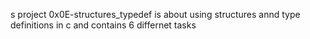 s project 0x0E-structures_typedef is about using structures annd type definitions in c and contains 6  differnet tasks
